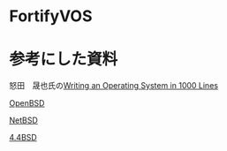 # FortifyVOS

# 参考にした資料
怒田　晟也氏の[Writing an Operating System in 1000 Lines](https://operating-system-in-1000-lines.vercel.app/ja/welcome)

[OpenBSD](https://www.openbsd.org/)

[NetBSD](https://www.netbsd.org/)

[4.4BSD](https://github.com/Helly-OS/4.4BSD-Lite)
